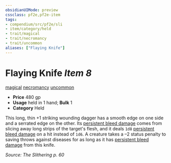 ```yaml
---
obsidianUIMode: preview
cssclass: pf2e,pf2e-item
tags:
- compendium/src/pf2e/sli
- item/category/held
- trait/magical
- trait/necromancy
- trait/uncommon
aliases: ["Flaying Knife"]
---
```

# Flaying Knife *Item 8*  
[magical](/rules/traits/magical.md)  [necromancy](/rules/traits/necromancy.md)  [uncommon](/rules/traits/uncommon.md)  

- **Price** 480 gp
- **Usage** held in 1 hand; **Bulk** 1
- **Category** Held

This long, thin +1 striking wounding dagger has a smooth edge on one side and a serrated edge on the other. Its [persistent bleed damage](/rules/conditions.md#Persistent%20Damage) comes from slicing away long strips of the target's flesh, and it deals `1d8` [persistent bleed damage](/rules/conditions.md#Persistent%20Damage) on a hit instead of `1d6`. A creature takes a –2 status penalty to saving throws against diseases for as long as it has [persistent bleed damage](/rules/conditions.md#Persistent%20Damage) from this knife.

*Source: The Slithering p. 60*